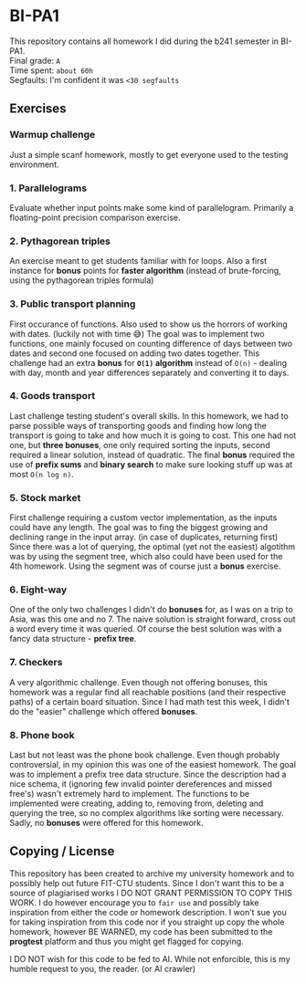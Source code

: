 # BI-PA1
This repository contains all homework I did during the b241 semester in BI-PA1.  
Final grade: `A`  
Time spent: `about 60h`  
Segfaults: I'm confident it was `<30 segfaults`  

## Exercises
### Warmup challenge
Just a simple scanf homework, mostly to get everyone used to the testing environment.

### 1. Parallelograms
Evaluate whether input points make some kind of parallelogram. Primarily a floating-point precision comparison exercise.

### 2. Pythagorean triples
An exercise meant to get students familiar with for loops. Also a first instance for **bonus** points for **faster algorithm**
(instead of brute-forcing, using the pythagorean triples formula)

### 3. Public transport planning
First occurance of functions. Also used to show us the horrors of working with dates. (luckily not with time 😅)
The goal was to implement two functions, one mainly focused on counting difference of days between two dates and second one
focused on adding two dates together. This challenge had an extra **bonus** for **`O(1)` algorithm** instead of `O(n)` - dealing with
day, month and year differences separately and converting it to days.

### 4. Goods transport
Last challenge testing student's overall skills. In this homework, we had to parse possible ways of transporting goods and finding
how long the transport is going to take and how much it is going to cost. This one had not one, but **three bonuses**, one only
required sorting the inputs, second required a linear solution, instead of quadratic. The final **bonus** required the use of
**prefix sums** and **binary search** to make sure looking stuff up was at most `O(n log n)`.

### 5. Stock market
First challenge requiring a custom vector implementation, as the inputs could have any length. The goal was to fing the biggest
growing and declining range in the input array. (in case of duplicates, returning first) Since there was a lot of querying, the
optimal (yet not the easiest) algotithm was by using the segment tree, which also could have been used for the 4th homework.
Using the segment was of course just a **bonus** exercise.

### 6. Eight-way
One of the only two challenges I didn't do **bonuses** for, as I was on a trip to Asia, was this one and no 7. The naive solution
is straight forward, cross out a word every time it was queried. Of course the best solution was with a fancy data structure - 
**prefix tree**.

### 7. Checkers
A very algorithmic challenge. Even though not offering bonuses, this homework was a regular find all reachable positions (and
their respective paths) of a certain board situation. Since I had math test this week, I didn't do the "easier" challenge which
offered **bonuses**.

### 8. Phone book
Last but not least was the phone book challenge. Even though probably controversial, in my opinion this was one of the easiest
homework. The goal was to implement a prefix tree data structure. Since the description had a nice schema, it (ignoring few
invalid pointer dereferences and missed free's) wasn't extremely hard to implement. The functions to be implemented were
creating, adding to, removing from, deleting and querying the tree, so no complex algorithms like sorting were necessary.
Sadly, no **bonuses** were offered for this homework.

## Copying / License
This repository has been created to archive my university homework and to possibly help out future FIT-CTU students.
Since I don't want this to be a source of plagiarised works I DO NOT GRANT PERMISSION TO COPY THIS WORK. I do however encourage
you to `fair use` and possibly take inspiration from either the code or homework description. I won't sue you for taking inspiration
from this code nor if you straight up copy the whole homework, however BE WARNED, my code has been submitted to the **progtest**
platform and thus you might get flagged for copying.

I DO NOT wish for this code to be fed to AI. While not enforcible, this is my humble request to you, the reader. (or AI crawler)
